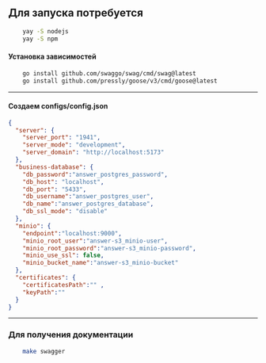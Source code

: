 ## Для запуска потребуется

```bash
    yay -S nodejs
    yay -S npm
```
#### Установка зависимостей
```bash
    go install github.com/swaggo/swag/cmd/swag@latest
    go install github.com/pressly/goose/v3/cmd/goose@latest
```
---
#### Создаем configs/config.json
```json
{
  "server": {
    "server_port": "1941",
    "server_mode": "development",
    "server_domain": "http://localhost:5173"
  },
  "business-database": {
    "db_password":"answer_postgres_password",
    "db_host": "localhost",
    "db_port": "5433",
    "db_username":"answer_postgres_user",
    "db_name":"answer_postgres_database",
    "db_ssl_mode": "disable"
  },
  "minio": {
    "endpoint":"localhost:9000",
    "minio_root_user":"answer-s3_minio-user",
    "minio_root_password":"answer-s3_minio-password",
    "minio_use_ssl": false,
    "minio_bucket_name":"answer-s3_minio-bucket"
  },
  "certificates": {
    "certificatesPath":"" ,
    "keyPath":""
  }
}
```
---
### Для получения документации
```bash
    make swagger
```